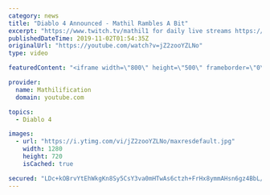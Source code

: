 ```yaml
---
category: news
title: "Diablo 4 Announced - Mathil Rambles A Bit"
excerpt: "https://www.twitch.tv/mathil1 for daily live streams https://twitter.com/MathilExists https://www.instagram.com/mathilexists/ ..."
publishedDateTime: 2019-11-02T01:54:35Z
originalUrl: "https://youtube.com/watch?v=jZ2zooYZLNo"
type: video

featuredContent: "<iframe width=\"800\" height=\"500\" frameborder=\"0\" src=\"https://www.youtube.com/embed/jZ2zooYZLNo\" allow=\"accelerometer; autoplay; encrypted-media; gyroscope; picture-in-picture\" allowfullscreen></iframe>"

provider:
  name: Mathilification
  domain: youtube.com

topics:
  - Diablo 4

images:
  - url: "https://i.ytimg.com/vi/jZ2zooYZLNo/maxresdefault.jpg"
    width: 1280
    height: 720
    isCached: true

secured: "LDc+kOBrvYtEhWkgKn8Sy5CsY3va0mHTwAs6ctzh+FrHx8ymmAHsn6gz4BbL/VxoDiMsk4efNzn5niB5uu4qUY66Am5cPRH7kwsO2cTcu8jUI1vZ1sY8YUYrhvaEtjj5vmEyDLd7+L/CicFb/ODyC9KWmssfBHO/mxajCyN/+J10wZgyBDA7VbFQBQBS/oBBKgxZqWS281Ake5E52YMJROgvPQDmVwtDtkEsO7h601MRquOGiJm3CfPAAptkgmjpAWbm16RlKw/mIKBWpyrg/k5IC8DBTc/TDm+Z8K6gC5uDrUIojHsW2UhL65GGu64DkskWkveXLusaQEVzQ20YyfPgTiREcrUCm/PDj2TaS/AZo6ZquCjZxO9am+xRP/Tvl6691JVpjG2YkY+CzTuAOuhUUEAAh+l1RD2rONKt0GpKwsQkrJUpnUhpF61wsvDn;CiLQBkXCnhwlKlDWKiSHKQ=="
---
```


